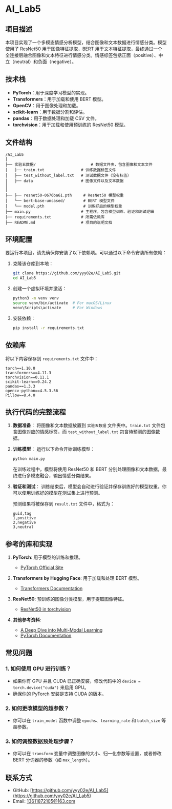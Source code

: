 # AI_Lab5
## 项目描述
本项目实现了一个多模态情感分析模型，结合图像和文本数据进行情感分类。模型使用了 ResNet50 用于图像特征提取，BERT 用于文本特征提取，最终通过一个全连接层融合图像和文本特征进行情感分类。情感标签包括正面（positive）、中立（neutral）和负面（negative）。

## 技术栈
- **PyTorch**：用于深度学习模型的实现。
- **Transformers**：用于加载和使用 BERT 模型。
- **OpenCV**：用于图像处理和加载。
- **scikit-learn**：用于数据分割和评估。
- **pandas**：用于数据处理和加载 CSV 文件。
- **torchvision**：用于加载和使用预训练的 ResNet50 模型。

## 文件结构
```
/AI_Lab5
│
├── 实验五数据/                        # 数据文件夹，包含图像和文本文件
│   ├── train.txt                # 训练数据标签文件
│   ├── test_without_label.txt   # 测试数据文件（没有标签）
│   ├── data                     # 图像文件以及文本数据
│  
│
├── ├── resnet50-0676ba61.pth     # ResNet50 模型权重
│   └── bert-base-uncased/        # BERT 模型文件           
│   └── model.pth                 # 训练好后的模型权重
├── main.py                      # 主程序，包含模型训练、验证和测试逻辑
├── requirements.txt             # 所需依赖库
├── README.md                    # 项目的说明文档
```

## 环境配置
要运行本项目，请先确保你安装了以下依赖项。可以通过以下命令安装所有依赖：

1. 克隆该仓库到本地：
   ```bash
   git clone https://github.com/yyy02e/AI_Lab5.git
   cd AI_Lab5
   ```

2. 创建一个虚拟环境并激活：
   ```bash
   python3 -m venv venv
   source venv/bin/activate  # For macOS/Linux
   venv\Scripts\activate     # For Windows
   ```

3. 安装依赖：
   ```bash
   pip install -r requirements.txt
   ```

## 依赖库
将以下内容保存到 `requirements.txt` 文件中：

```
torch==1.10.0
transformers==4.11.3
torchvision==0.11.1
scikit-learn==0.24.2
pandas==1.3.3
opencv-python==4.5.3.56
Pillow==8.4.0
```

## 执行代码的完整流程

1. **数据准备**：
   将图像和文本数据放置到 `实验五数据` 文件夹中。`train.txt` 文件包含图像对应的情感标签，而 `test_without_label.txt` 包含待预测的图像数据。

2. **训练模型**：
   运行以下命令开始训练模型：

   ```bash
   python main.py
   ```

   在训练过程中，模型将使用 ResNet50 和 BERT 分别处理图像和文本数据，最终进行多模态融合，输出情感分类结果。

3. **验证和测试**：
   训练结束后，模型会自动进行验证并保存训练好的模型权重。你可以使用训练好的模型在测试集上进行预测。

   预测结果将被保存到 `result.txt` 文件中，格式为：
   ```
   guid,tag
   1,positive
   2,negative
   3,neutral
   ```

## 参考的库和实现
1. **PyTorch**: 用于模型的训练和推理。
   - [PyTorch Official Site](https://pytorch.org/)
   
2. **Transformers by Hugging Face**: 用于加载和处理 BERT 模型。
   - [Transformers Documentation](https://huggingface.co/transformers/)
   
3. **ResNet50**: 预训练的图像分类模型，用于提取图像特征。
   - [ResNet50 in torchvision](https://pytorch.org/vision/stable/models.html#resnet)

4. **其他参考资料**:
   - [A Deep Dive into Multi-Modal Learning](https://arxiv.org/abs/1906.04794)
   - [PyTorch Documentation](https://pytorch.org/docs/stable/index.html)

## 常见问题

### 1. **如何使用 GPU 进行训练？**
   - 如果你有 GPU 并且 CUDA 已正确安装，修改代码中的 `device = torch.device("cuda")` 来启用 GPU。
   - 确保你的 PyTorch 安装是支持 CUDA 的版本。

### 2. **如何更改模型的超参数？**
   - 你可以在 `train_model` 函数中调整 `epochs`、`learning_rate` 和 `batch_size` 等超参数。

### 3. **如何调整数据预处理步骤？**
   - 你可以在 `transform` 变量中调整图像的大小、归一化参数等设置，或者修改 BERT 分词器的参数（如 `max_length`）。

## 联系方式
- GitHub: [https://github.com/yyy02e/AI_Lab5](https://github.com/yyy02e/AI_Lab5)
- Email: 13611872105@163.com
